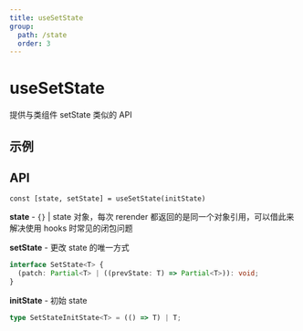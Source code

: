 ```yaml
---
title: useSetState
group:
  path: /state
  order: 3
---
```


# useSetState

提供与类组件 setState 类似的 API

## 示例

<code src="./useSetState.demo.tsx"></code>

## API

`const [state, setState] = useSetState(initState)`

**state** - `{}` | state 对象，每次 rerender 都返回的是同一个对象引用，可以借此来解决使用 hooks 时常见的闭包问题

**setState** - 更改 state 的唯一方式

```ts
interface SetState<T> {
  (patch: Partial<T> | ((prevState: T) => Partial<T>)): void;
}
```

**initState** - 初始 state

```ts
type SetStateInitState<T> = (() => T) | T;
```
